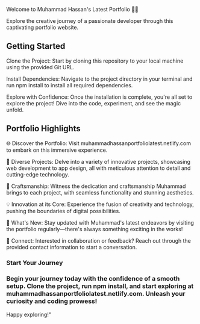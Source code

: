  Welcome to Muhammad Hassan's Latest Portfolio 🚀✨

Explore the creative journey of a passionate developer through this captivating portfolio website.

## Getting Started
Clone the Project: Start by cloning this repository to your local machine using the provided Git URL.

Install Dependencies: Navigate to the project directory in your terminal and run npm install to install all required dependencies.

Explore with Confidence: Once the installation is complete, you're all set to explore the project! Dive into the code, experiment, and see the magic unfold.

## Portfolio Highlights
🌐 Discover the Portfolio: Visit muhammadhassanportfoliolatest.netlify.com to embark on this immersive experience.

🎨 Diverse Projects: Delve into a variety of innovative projects, showcasing web development to app design, all with meticulous attention to detail and cutting-edge technology.

🔧 Craftsmanship: Witness the dedication and craftsmanship Muhammad brings to each project, with seamless functionality and stunning aesthetics.

💡 Innovation at its Core: Experience the fusion of creativity and technology, pushing the boundaries of digital possibilities.

👀 What's New: Stay updated with Muhammad's latest endeavors by visiting the portfolio regularly—there's always something exciting in the works!

🤝 Connect: Interested in collaboration or feedback? Reach out through the provided contact information to start a conversation.

### Start Your Journey
### Begin your journey today with the confidence of a smooth setup. Clone the project, run npm install, and start exploring at muhammadhassanportfoliolatest.netlify.com. Unleash your curiosity and coding prowess!

Happy exploring!"
